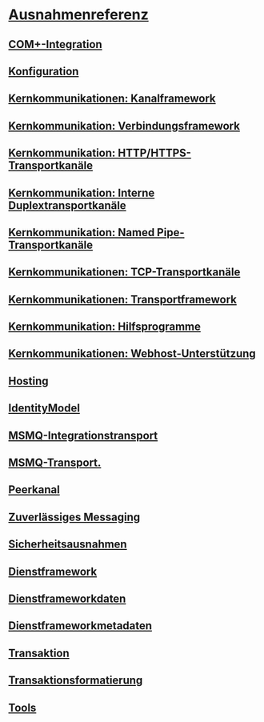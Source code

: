 # [Ausnahmenreferenz](index.md)
## [COM+-Integration](com-integration.md)
## [Konfiguration](configuration.md)
## [Kernkommunikationen: Kanalframework](core-communications-channel-framework.md)
## [Kernkommunikation: Verbindungsframework](core-communications-connection-framework.md)
## [Kernkommunikation: HTTP/HTTPS-Transportkanäle](core-communications-http-https-transport-channels.md)
## [Kernkommunikation: Interne Duplextransportkanäle](core-communications-internal-duplex-transport-channels.md)
## [Kernkommunikation: Named Pipe-Transportkanäle](core-communications-named-pipe-transport-channels.md)
## [Kernkommunikationen: TCP-Transportkanäle](core-communications-tcp-transport-channels.md)
## [Kernkommunikationen: Transportframework](core-communications-transport-framework.md)
## [Kernkommunikation: Hilfsprogramme](core-communications-utilities.md)
## [Kernkommunikationen: Webhost-Unterstützung](core-communications-webhost-support.md)
## [Hosting](hosting-exceptions.md)
## [IdentityModel](identitymodel-exceptions.md)
## [MSMQ-Integrationstransport](msmq-integration-transport.md)
## [MSMQ-Transport.](msmq-transport.md)
## [Peerkanal](peer-channel.md)
## [Zuverlässiges Messaging](reliable-messaging.md)
## [Sicherheitsausnahmen](security-exceptions.md)
## [Dienstframework](service-framework.md)
## [Dienstframeworkdaten](service-framework-data.md)
## [Dienstframeworkmetadaten](service-framework-metadata.md)
## [Transaktion](transaction-exceptions.md)
## [Transaktionsformatierung](transaction-formatter.md)
## [Tools](tools.md)
